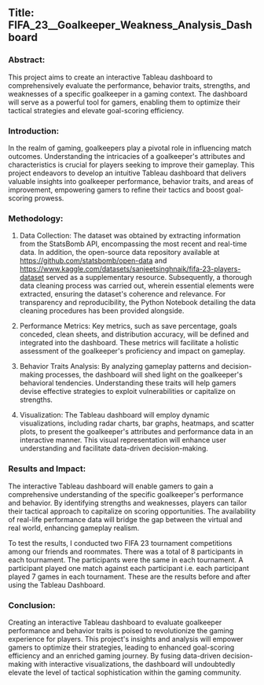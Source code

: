 ## Title: FIFA_23__Goalkeeper_Weakness_Analysis_Dashboard

### Abstract:
This project aims to create an interactive Tableau dashboard to comprehensively evaluate the performance, behavior traits, strengths, and weaknesses of a specific goalkeeper in a gaming context. The dashboard will serve as a powerful tool for gamers, enabling them to optimize their tactical strategies and elevate goal-scoring efficiency.

### Introduction:
In the realm of gaming, goalkeepers play a pivotal role in influencing match outcomes. Understanding the intricacies of a goalkeeper's attributes and characteristics is crucial for players seeking to improve their gameplay. This project endeavors to develop an intuitive Tableau dashboard that delivers valuable insights into goalkeeper performance, behavior traits, and areas of improvement, empowering gamers to refine their tactics and boost goal-scoring prowess.

### Methodology:
1. Data Collection: The dataset was obtained by extracting information from the StatsBomb API, encompassing the most recent and real-time data. In addition, the open-source data repository available at https://github.com/statsbomb/open-data and https://www.kaggle.com/datasets/sanjeetsinghnaik/fifa-23-players-dataset served as a supplementary resource. Subsequently, a thorough data cleaning process was carried out, wherein essential elements were extracted, ensuring the dataset's coherence and relevance. For transparency and reproducibility, the Python Notebook detailing the data cleaning procedures has been provided alongside.

2. Performance Metrics: Key metrics, such as save percentage, goals conceded, clean sheets, and distribution accuracy, will be defined and integrated into the dashboard. These metrics will facilitate a holistic assessment of the goalkeeper's proficiency and impact on gameplay.

3. Behavior Traits Analysis: By analyzing gameplay patterns and decision-making processes, the dashboard will shed light on the goalkeeper's behavioral tendencies. Understanding these traits will help gamers devise effective strategies to exploit vulnerabilities or capitalize on strengths.

4. Visualization: The Tableau dashboard will employ dynamic visualizations, including radar charts, bar graphs, heatmaps, and scatter plots, to present the goalkeeper's attributes and performance data in an interactive manner. This visual representation will enhance user understanding and facilitate data-driven decision-making.

### Results and Impact:
The interactive Tableau dashboard will enable gamers to gain a comprehensive understanding of the specific goalkeeper's performance and behavior. By identifying strengths and weaknesses, players can tailor their tactical approach to capitalize on scoring opportunities. The availability of real-life performance data will bridge the gap between the virtual and real world, enhancing gameplay realism.

To test the results, I conducted two FIFA 23 tournament competitions among our friends and roommates. There was a total of 8 participants in each tournament. The participants were the same in each tournament. A participant played one match against each participant i.e. each participant played 7 games in each tournament. These are the results before and after using the Tableau Dashboard.

 



### Conclusion:
Creating an interactive Tableau dashboard to evaluate goalkeeper performance and behavior traits is poised to revolutionize the gaming experience for players. This project's insights and analysis will empower gamers to optimize their strategies, leading to enhanced goal-scoring efficiency and an enriched gaming journey. By fusing data-driven decision-making with interactive visualizations, the dashboard will undoubtedly elevate the level of tactical sophistication within the gaming community.
